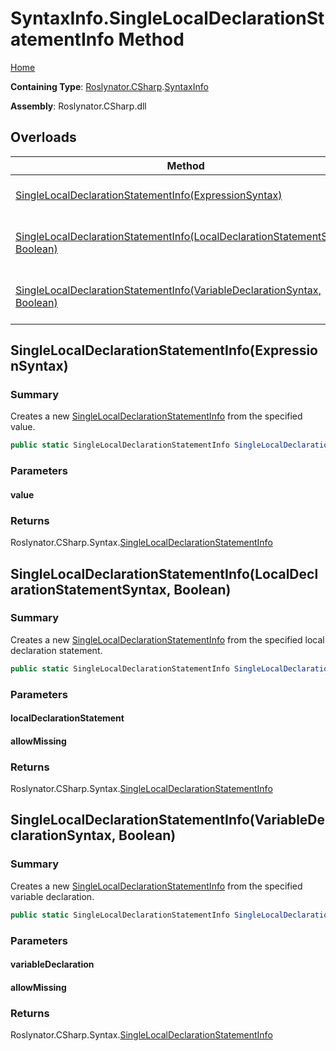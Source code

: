 # SyntaxInfo\.SingleLocalDeclarationStatementInfo Method

[Home](../../../../README.md)

**Containing Type**: [Roslynator.CSharp](../../README.md)\.[SyntaxInfo](../README.md)

**Assembly**: Roslynator\.CSharp\.dll

## Overloads

| Method | Summary |
| ------ | ------- |
| [SingleLocalDeclarationStatementInfo(ExpressionSyntax)](#Roslynator_CSharp_SyntaxInfo_SingleLocalDeclarationStatementInfo_Microsoft_CodeAnalysis_CSharp_Syntax_ExpressionSyntax_) | Creates a new [SingleLocalDeclarationStatementInfo](../../Syntax/SingleLocalDeclarationStatementInfo/README.md) from the specified value\. |
| [SingleLocalDeclarationStatementInfo(LocalDeclarationStatementSyntax, Boolean)](#Roslynator_CSharp_SyntaxInfo_SingleLocalDeclarationStatementInfo_Microsoft_CodeAnalysis_CSharp_Syntax_LocalDeclarationStatementSyntax_System_Boolean_) | Creates a new [SingleLocalDeclarationStatementInfo](../../Syntax/SingleLocalDeclarationStatementInfo/README.md) from the specified local declaration statement\. |
| [SingleLocalDeclarationStatementInfo(VariableDeclarationSyntax, Boolean)](#Roslynator_CSharp_SyntaxInfo_SingleLocalDeclarationStatementInfo_Microsoft_CodeAnalysis_CSharp_Syntax_VariableDeclarationSyntax_System_Boolean_) | Creates a new [SingleLocalDeclarationStatementInfo](../../Syntax/SingleLocalDeclarationStatementInfo/README.md) from the specified variable declaration\. |

## SingleLocalDeclarationStatementInfo\(ExpressionSyntax\)<a name="Roslynator_CSharp_SyntaxInfo_SingleLocalDeclarationStatementInfo_Microsoft_CodeAnalysis_CSharp_Syntax_ExpressionSyntax_"></a>

### Summary

Creates a new [SingleLocalDeclarationStatementInfo](../../Syntax/SingleLocalDeclarationStatementInfo/README.md) from the specified value\.

```csharp
public static SingleLocalDeclarationStatementInfo SingleLocalDeclarationStatementInfo(ExpressionSyntax value)
```

### Parameters

#### value





### Returns

Roslynator\.CSharp\.Syntax\.[SingleLocalDeclarationStatementInfo](../../Syntax/SingleLocalDeclarationStatementInfo/README.md)

## SingleLocalDeclarationStatementInfo\(LocalDeclarationStatementSyntax, Boolean\)<a name="Roslynator_CSharp_SyntaxInfo_SingleLocalDeclarationStatementInfo_Microsoft_CodeAnalysis_CSharp_Syntax_LocalDeclarationStatementSyntax_System_Boolean_"></a>

### Summary

Creates a new [SingleLocalDeclarationStatementInfo](../../Syntax/SingleLocalDeclarationStatementInfo/README.md) from the specified local declaration statement\.

```csharp
public static SingleLocalDeclarationStatementInfo SingleLocalDeclarationStatementInfo(LocalDeclarationStatementSyntax localDeclarationStatement, bool allowMissing = false)
```

### Parameters

#### localDeclarationStatement





#### allowMissing





### Returns

Roslynator\.CSharp\.Syntax\.[SingleLocalDeclarationStatementInfo](../../Syntax/SingleLocalDeclarationStatementInfo/README.md)

## SingleLocalDeclarationStatementInfo\(VariableDeclarationSyntax, Boolean\)<a name="Roslynator_CSharp_SyntaxInfo_SingleLocalDeclarationStatementInfo_Microsoft_CodeAnalysis_CSharp_Syntax_VariableDeclarationSyntax_System_Boolean_"></a>

### Summary

Creates a new [SingleLocalDeclarationStatementInfo](../../Syntax/SingleLocalDeclarationStatementInfo/README.md) from the specified variable declaration\.

```csharp
public static SingleLocalDeclarationStatementInfo SingleLocalDeclarationStatementInfo(VariableDeclarationSyntax variableDeclaration, bool allowMissing = false)
```

### Parameters

#### variableDeclaration





#### allowMissing





### Returns

Roslynator\.CSharp\.Syntax\.[SingleLocalDeclarationStatementInfo](../../Syntax/SingleLocalDeclarationStatementInfo/README.md)

